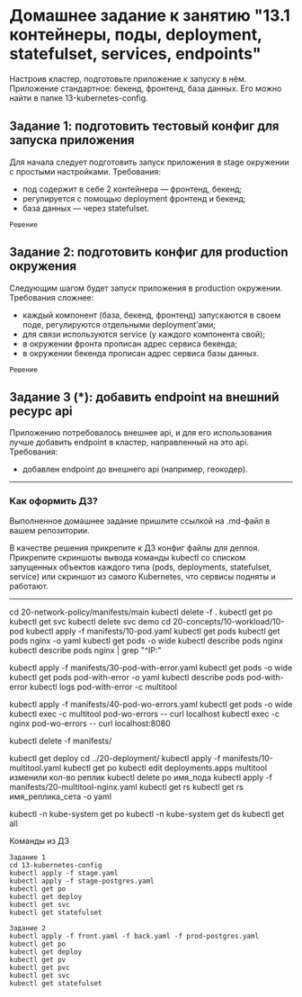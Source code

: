 # Домашнее задание к занятию "13.1 контейнеры, поды, deployment, statefulset, services, endpoints"
Настроив кластер, подготовьте приложение к запуску в нём. Приложение стандартное: бекенд, фронтенд, база данных. Его можно найти в папке 13-kubernetes-config.

## Задание 1: подготовить тестовый конфиг для запуска приложения
Для начала следует подготовить запуск приложения в stage окружении с простыми настройками. Требования:
* под содержит в себе 2 контейнера — фронтенд, бекенд;
* регулируется с помощью deployment фронтенд и бекенд;
* база данных — через statefulset.

```
Решение
```


## Задание 2: подготовить конфиг для production окружения
Следующим шагом будет запуск приложения в production окружении. Требования сложнее:
* каждый компонент (база, бекенд, фронтенд) запускаются в своем поде, регулируются отдельными deployment’ами;
* для связи используются service (у каждого компонента свой);
* в окружении фронта прописан адрес сервиса бекенда;
* в окружении бекенда прописан адрес сервиса базы данных.
```
Решение
```

## Задание 3 (*): добавить endpoint на внешний ресурс api
Приложению потребовалось внешнее api, и для его использования лучше добавить endpoint в кластер, направленный на это api. Требования:
* добавлен endpoint до внешнего api (например, геокодер).

---

### Как оформить ДЗ?

Выполненное домашнее задание пришлите ссылкой на .md-файл в вашем репозитории.

В качестве решения прикрепите к ДЗ конфиг файлы для деплоя. Прикрепите скриншоты вывода команды kubectl со списком запущенных объектов каждого типа (pods, deployments, statefulset, service) или скриншот из самого Kubernetes, что сервисы подняты и работают.

---

cd 20-network-policy/manifests/main
kubectl delete -f .
kubectl get po
kubectl get svc
kubectl delete svc demo
cd 20-concepts/10-workload/10-pod
kubectl apply -f manifests/10-pod.yaml
kubectl get pods
kubectl get pods nginx -o yaml
kubectl get pods -o wide
kubectl describe pods nginx
kubectl describe pods nginx | grep "^IP:"

kubectl apply -f manifests/30-pod-with-error.yaml
kubectl get pods -o wide
kubectl get pods pod-with-error -o yaml
kubectl describe pods pod-with-error
kubectl logs pod-with-error -c multitool

kubectl apply -f manifests/40-pod-wo-errors.yaml
kubectl get pods -o wide
kubectl exec -c multitool pod-wo-errors -- curl localhost
kubectl exec -c nginx pod-wo-errors -- curl localhost:8080

kubectl delete -f manifests/

kubectl get deploy
cd ../20-deployment/
kubectl apply -f manifests/10-multitool.yaml
kubectl get po
kubectl edit deployments.apps multitool
изменили кол-во реплик
kubectl delete po имя_пода
kubectl apply -f manifests/20-multitool-nginx.yaml
kubectl get rs
kubectl get rs имя_реплика_сета -o yaml

kubectl -n kube-system get po
kubectl -n kube-system get ds
kubectl get all


Команды из ДЗ
```
Задание 1
cd 13-kubernetes-config
kubectl apply -f stage.yaml
kubectl apply -f stage-postgres.yaml
kubectl get po
kubectl get deploy
kubectl get svc
kubectl get statefulset

Задание 2
kubectl apply -f front.yaml -f back.yaml -f prod-postgres.yaml
kubectl get po
kubectl get deploy
kubectl get pv
kubectl get pvc
kubectl get svc
kubectl get statefulset
```
